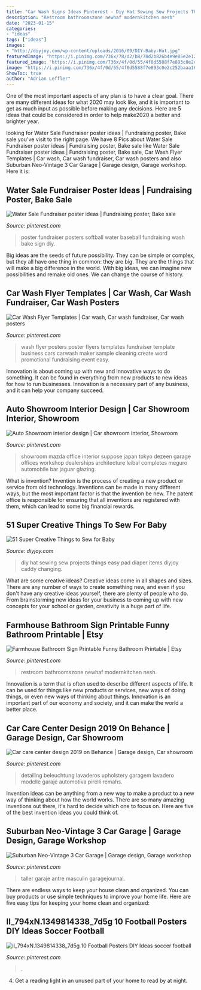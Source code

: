 ```yaml
---
title: "Car Wash Signs Ideas Pinterest - Diy Hat Sewing Sew Projects Things Easy Pad Diaper Items Diyjoy Caddy Changing"
description: "Restroom bathroomszone newhaf modernkitchen nesh"
date: "2023-01-15"
categories:
- "ideas"
tags: ["ideas"]
images:
- "http://diyjoy.com/wp-content/uploads/2016/09/DIY-Baby-Hat.jpg"
featuredImage: "https://i.pinimg.com/736x/78/d2/b8/78d2b826b4e9e85e2e12856ec2b8f845---car-garage-dream-garage.jpg"
featured_image: "https://i.pinimg.com/736x/4f/0d/55/4f0d5588f7e893c0e2c252baaa16d3b7.jpg"
image: "https://i.pinimg.com/736x/4f/0d/55/4f0d5588f7e893c0e2c252baaa16d3b7.jpg"
ShowToc: true
author: "Adrian Leffler"
---
```



One of the most important aspects of any plan is to have a clear goal. There are many different ideas for what 2020 may look like, and it is important to get as much input as possible before making any decisions. Here are 5 ideas that could be considered in order to help make2020 a better and brighter year.

	

		
looking for Water Sale Fundraiser poster ideas | Fundraising poster, Bake sale you've visit to the right page. We have 8 Pics about Water Sale Fundraiser poster ideas | Fundraising poster, Bake sale like Water Sale Fundraiser poster ideas | Fundraising poster, Bake sale, Car Wash Flyer Templates | Car wash, Car wash fundraiser, Car wash posters and also Suburban Neo-Vintage 3 Car Garage | Garage design, Garage workshop. Here it is:
		
    
## Water Sale Fundraiser Poster Ideas | Fundraising Poster, Bake Sale

<img loading=lazy src="https://i.pinimg.com/736x/87/31/fc/8731fcb217870906156b3e56f393f91c.jpg" onerror="this.onerror=null;this.src='https://tse4.mm.bing.net/th?id=OIP.zgD12kaAzFUT_KKV5W1R5QHaNL&amp;pid=15.1';" alt="Water Sale Fundraiser poster ideas | Fundraising poster, Bake sale">

_Source: pinterest.com_

>poster fundraiser posters softball water baseball fundraising wash bake sign diy. 

	

Big ideas are the seeds of future possibility. They can be simple or complex, but they all have one thing in common: they are big. They are the things that will make a big difference in the world. With big ideas, we can imagine new possibilities and remake old ones. We can change the course of history.

    
## Car Wash Flyer Templates | Car Wash, Car Wash Fundraiser, Car Wash Posters

<img loading=lazy src="https://i.pinimg.com/736x/4d/af/70/4daf705c19f453e8385f2c93b8b89953--car-wash-easy-to-use.jpg" onerror="this.onerror=null;this.src='https://tse3.mm.bing.net/th?id=OIP.VjobG53XsgucYXaWcESyvQAAAA&amp;pid=15.1';" alt="Car Wash Flyer Templates | Car wash, Car wash fundraiser, Car wash posters">

_Source: pinterest.com_

>wash flyer posters poster flyers templates fundraiser template business cars carwash maker sample cleaning create word promotional fundraising event easy. 

	

Innovation is about coming up with new and innovative ways to do something. It can be found in everything from new products to new ideas for how to run businesses. Innovation is a necessary part of any business, and it can help your company succeed.

    
## Auto Showroom Interior Design | Car Showroom Interior, Showroom

<img loading=lazy src="https://i.pinimg.com/736x/e1/02/07/e10207d6d94b75ac4690d32b2817c506.jpg" onerror="this.onerror=null;this.src='https://tse1.mm.bing.net/th?id=OIP.ztruOjSF5URNMWwvQQ5HjwHaFS&amp;pid=15.1';" alt="Auto Showroom interior design | Car showroom interior, Showroom">

_Source: pinterest.com_

>showroom mazda office interior suppose japan tokyo dezeen garage offices workshop dealerships architecture leibal completes meguro automobile bar jaguar glazing. 

	

What is invention?
Invention is the process of creating a new product or service from old technology. Inventions can be made in many different ways, but the most important factor is that the invention be new. 
The patent office is responsible for ensuring that all inventions are registered with them, which can lead to some big financial rewards.

    
## 51 Super Creative Things To Sew For Baby

<img loading=lazy src="http://diyjoy.com/wp-content/uploads/2016/09/DIY-Baby-Hat.jpg" onerror="this.onerror=null;this.src='https://tse1.mm.bing.net/th?id=OIP.OSTRaE4H0fyThXvyh7OmBAHaQh&amp;pid=15.1';" alt="51 Super Creative Things to Sew for Baby">

_Source: diyjoy.com_

>diy hat sewing sew projects things easy pad diaper items diyjoy caddy changing. 

	

What are some creative ideas?
Creative ideas come in all shapes and sizes. There are any number of ways to create something new, and even if you don't have any creative ideas yourself, there are plenty of people who do. From brainstorming new ideas for your business to coming up with new concepts for your school or garden, creativity is a huge part of life.

    
## Farmhouse Bathroom Sign Printable Funny Bathroom Printable | Etsy

<img loading=lazy src="https://i.pinimg.com/736x/f5/bf/a1/f5bfa117c32cb5555410f3d0398ca996.jpg" onerror="this.onerror=null;this.src='https://tse3.mm.bing.net/th?id=OIP.96_UCg4RGj3jTCOAaAuTIAHaGD&amp;pid=15.1';" alt="Farmhouse Bathroom Sign Printable Funny Bathroom Printable | Etsy">

_Source: pinterest.com_

>restroom bathroomszone newhaf modernkitchen nesh. 

	

Innovation is a term that is often used to describe different aspects of life. It can be used for things like new products or services, new ways of doing things, or even new ways of thinking about things. Innovation is an important part of our economy and society, and it can make the world a better place.

    
## Car Care Center Design 2019 On Behance | Garage Design, Car Showroom

<img loading=lazy src="https://i.pinimg.com/736x/4f/0d/55/4f0d5588f7e893c0e2c252baaa16d3b7.jpg" onerror="this.onerror=null;this.src='https://tse2.mm.bing.net/th?id=OIP.xvTI_oHN-kKiGP7EHNlHcgHaE2&amp;pid=15.1';" alt="Car care center design 2019 on Behance | Garage design, Car showroom">

_Source: pinterest.com_

>detailing beleuchtung lavaderos upholstery garagem lavadero modelle garaje automotiva pirelli remahs. 

	

Invention ideas can be anything from a new way to make a product to a new way of thinking about how the world works. There are so many amazing inventions out there, it's hard to decide which one to focus on. Here are five of the best invention ideas you could think of.

    
## Suburban Neo-Vintage 3 Car Garage | Garage Design, Garage Workshop

<img loading=lazy src="https://i.pinimg.com/736x/78/d2/b8/78d2b826b4e9e85e2e12856ec2b8f845---car-garage-dream-garage.jpg" onerror="this.onerror=null;this.src='https://tse4.mm.bing.net/th?id=OIP.7cuQzneoWmlXCX_hxOgTNwHaFj&amp;pid=15.1';" alt="Suburban Neo-Vintage 3 Car Garage | Garage design, Garage workshop">

_Source: pinterest.com_

>taller garaje antre masculin garagejournal. 

	

There are endless ways to keep your house clean and organized. You can buy products or use simple techniques to improve your home life. Here are five easy tips for keeping your home clean and organized:

    
## Il_794xN.1349814338_7d5g 10 Football Posters DIY Ideas Soccer Football

<img loading=lazy src="https://i.pinimg.com/736x/24/57/57/245757eae56a1addada6f0a6bb5775f6.jpg" onerror="this.onerror=null;this.src='https://tse3.mm.bing.net/th?id=OIP.VGmUTiPzqfBS13hkDS0SGwHaG1&amp;pid=15.1';" alt="il_794xN.1349814338_7d5g 10 Football Posters DIY Ideas soccer football">

_Source: pinterest.com_

>. 

	

4. Get a reading light in an unused part of your home to read by at night.

